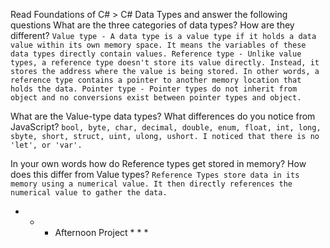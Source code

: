 Read Foundations of C# > C# Data Types and answer the following questions
What are the three categories of data types? How are they different?
``
Value type
    - A data type is a value type if it holds a data value within its own memory space. It means the variables of these data types directly contain values.
Reference type
    - Unlike value types, a reference type doesn't store its value directly. Instead, it stores the address where the value is being stored. In other words, a reference type contains a pointer to another memory location that holds the data.
Pointer type
    - Pointer types do not inherit from object and no conversions exist between pointer types and object.
`` 


What are the Value-type data types? What differences do you notice from JavaScript?
``
bool, byte, char, decimal, double, enum, float, int, long, sbyte, short, struct, uint, ulong, ushort.
I noticed that there is no 'let', or 'var'. 
``


In your own words how do Reference types get stored in memory? How does this differ from Value types?
``
Reference Types store data in its memory using a numerical value. It then directly references the numerical value to gather the data.
``

* * * Afternoon Project * * * 
